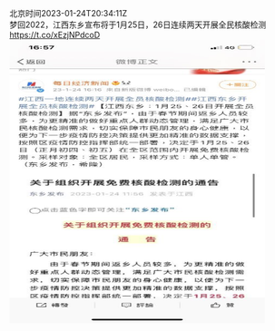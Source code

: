 北京时间2023-01-24T20:34:11Z<br>梦回2022，江西东乡宣布将于1月25日，26日连续两天开展全民核酸检测 https://t.co/xEzjNPdcoD<br><img src='/temp/image/2023/y-Month-1/1617863333541216256_0.jpg' width='450' height='500'><br><br>
